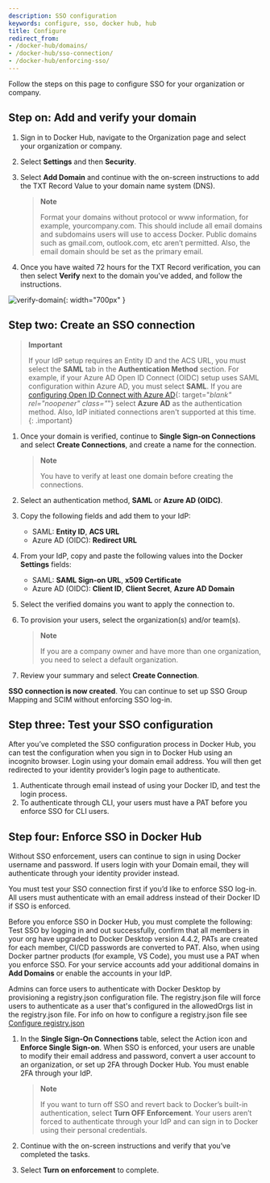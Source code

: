 ```yaml
---
description: SSO configuration
keywords: configure, sso, docker hub, hub
title: Configure
redirect_from:
- /docker-hub/domains/
- /docker-hub/sso-connection/
- /docker-hub/enforcing-sso/
---
```


Follow the steps on this page to configure SSO for your organization or company. 

## Step on: Add and verify your domain

1. Sign in to Docker Hub, navigate to the Organization page and select your organization or company.
2. Select **Settings** and then **Security**. 
3. Select **Add Domain** and continue with the on-screen instructions to add the TXT Record Value to your domain name system (DNS).

    >**Note**
    >
    > Format your domains without protocol or www information, for example, yourcompany.com. This should include all email domains and subdomains users will use to access Docker. Public domains such as gmail.com, outlook.com, etc aren’t permitted. Also, the email domain should be set as the primary email.

4. Once you have waited 72 hours for the TXT Record verification, you can then select **Verify** next to the domain you've added, and follow the instructions. 

![verify-domain](images/verify-domain.png){: width="700px" }

## Step two: Create an SSO connection

> **Important**
>
> If your IdP setup requires an Entity ID and the ACS URL, you must select the
> **SAML** tab in the **Authentication Method** section. For example, if your
> Azure AD Open ID Connect (OIDC) setup uses SAML configuration within Azure
> AD, you must select **SAML**. If you are [configuring Open ID Connect with Azure AD](https://docs.microsoft.com/en-us/powerapps/maker/portals/configure/configure-openid-settings){: target="_blank" rel="noopener" class="_"} select
> **Azure AD** as the authentication method. Also, IdP initiated connections
> aren't supported at this time.
{: .important}


1. Once your domain is verified, continue to **Single Sign-on Connections** and select **Create Connections**, and create a name for the connection. 

    > **Note**
    >
    > You have to verify at least one domain before creating the connections.

2. Select an authentication method, **SAML** or **Azure AD (OIDC)**.
3. Copy the following fields and add them to your IdP:

   - SAML: **Entity ID**, **ACS URL**
   - Azure AD (OIDC): **Redirect URL**

4. From your IdP, copy and paste the following values into the Docker **Settings** fields:

    - SAML: **SAML Sign-on URL**, **x509 Certificate**
    - Azure AD (OIDC): **Client ID**, **Client Secret**, **Azure AD Domain**

5. Select the verified domains you want to apply the connection to.

6. To provision your users, select the organization(s) and/or team(s).

    > **Note**
    >
    > If you are a company owner and have more than one organization, you need to select a default organization.

7. Review your summary and select **Create Connection**.

**SSO connection is now created**. You can continue to set up SSO Group Mapping and SCIM without enforcing SSO log-in.

## Step three: Test your SSO configuration

After you’ve completed the SSO configuration process in Docker Hub, you can test the configuration when you sign in to Docker Hub using an incognito browser. Login using your domain email address. You will then get redirected to your identity provider’s login page to authenticate.

1. Authenticate through email instead of using your Docker ID, and test the login process.
2. To authenticate through CLI, your users must have a PAT before you enforce SSO for CLI users.

## Step four: Enforce SSO in Docker Hub

Without SSO enforcement, users can continue to sign in using Docker username and password. If users login with your Domain email, they will authenticate through your identity provider instead.


You must test your SSO connection first if you’d like to enforce SSO log-in. All users must authenticate with an email address instead of their Docker ID if SSO is enforced.

Before you enforce SSO in Docker Hub, you must complete the following:
Test SSO by logging in and out successfully, confirm that all members in your org have upgraded to Docker Desktop version 4.4.2, PATs are created for each member, CI/CD passwords are converted to PAT. Also, when using Docker partner products (for example, VS Code), you must use a PAT when you enforce SSO. For your service accounts add your additional domains in **Add Domains** or enable the accounts in your IdP.

Admins can force users to authenticate with Docker Desktop by provisioning a registry.json configuration file. The registry.json file will force users to authenticate as a user that's configured in the allowedOrgs list in the registry.json file. For info on how to configure a registry.json file see [Configure registry.json](../../docker-hub/image-access-management.md#enforce-authentication)

1. In the **Single Sign-On Connections** table, select the Action icon and **Enforce Single Sign-on**.
    When SSO is enforced, your users are unable to modify their email address and password, convert a user account to an organization, or set up 2FA through Docker Hub. You must enable 2FA through your IdP.

    > **Note**
    >
    > If you want to turn off SSO and revert back to Docker’s built-in
    > authentication, select **Turn OFF Enforcement**. Your users aren’t
    > forced to authenticate through your IdP and can sign in to Docker using
    > their personal credentials.

2. Continue with the on-screen instructions and verify that you’ve completed the tasks. 
3. Select **Turn on enforcement** to complete. 
